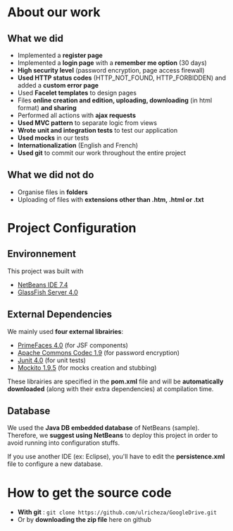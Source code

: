 About our work
=

What we did
-

* Implemented a **register page**
* Implemented a **login page** with a **remember me option** (30 days)
* **High security level** (password encryption, page access firewall)
* **Used HTTP status codes** (HTTP_NOT_FOUND, HTTP_FORBIDDEN) and added a **custom error page**
* Used **Facelet templates** to design pages
* Files **online creation and edition, uploading, downloading** (in html format) **and sharing**
* Performed all actions with **ajax requests**
* **Used MVC pattern** to separate logic from views
* **Wrote unit and integration tests** to test our application
* **Used mocks** in our tests
* **Internationalization** (English and French)
* **Used git** to commit our work throughout the entire project

What we did not do
-

* Organise files in **folders**
* Uploading of files with **extensions other than .htm, .html or .txt**

Project Configuration
=

Environnement
-
This project was built with

* [NetBeans IDE 7.4](https://netbeans.org/community/releases/74/)
* [GlassFish Server 4.0](https://glassfish.java.net/)

External Dependencies
-
We mainly used **four external librairies**:

* [PrimeFaces 4.0](http://primefaces.org/) (for JSF components)
* [Apache Commons Codec 1.9](http://commons.apache.org/) (for password encryption)
* [Junit 4.0](http://junit.org/) (for unit tests)
* [Mockito 1.9.5](http://code.google.com/p/mockito/) (for mocks creation and stubbing)

These librairies are specified in the **pom.xml** file and will be **automatically downloaded** (along with their extra dependencies) at compilation time.

Database
-
We used the **Java DB embedded database** of NetBeans (sample). 
Therefore, we **suggest using NetBeans** to deploy this project
in order to avoid running into configuration stuffs.

If you use another IDE (ex: Eclipse), you'll have to edit the **persistence.xml**
file to configure a new database.

How to get the source code
=

* **With git** :  `git clone https://github.com/ulricheza/GoogleDrive.git`
* Or by **downloading the zip file** here on github
